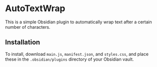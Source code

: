 # AutoTextWrap
This is a simple Obsidian plugin to automatically wrap text after a certain number of characters.

## Installation
To install, download `main.js`, `manifest.json`, and `styles.css`, and place these in the `.obsidian/plugins` directory of your Obsidian vault.
